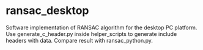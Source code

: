# ransac_desktop
Software implementation of RANSAC algorithm for the desktop PC platform. Use generate_c_header.py inside helper_scripts to generate include headers with data. Compare result with ransac_python.py.